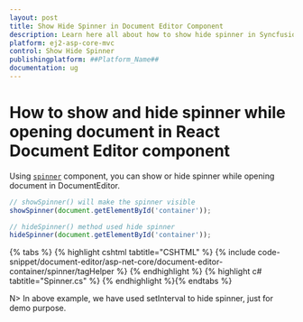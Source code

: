 ```yaml
---
layout: post
title: Show Hide Spinner in Document Editor Component
description: Learn here all about how to show hide spinner in Syncfusion Document Editor component of Syncfusion Essential JS 2 and more.
platform: ej2-asp-core-mvc
control: Show Hide Spinner
publishingplatform: ##Platform_Name##
documentation: ug
---
```



# How to show and hide spinner while opening document in React Document Editor component

Using [`spinner`](https://ej2.syncfusion.com/aspnetcore/documentation/spinner/getting-started-asp-core/) component, you can show or hide spinner while opening document in DocumentEditor.

```typescript
// showSpinner() will make the spinner visible
showSpinner(document.getElementById('container'));

// hideSpinner() method used hide spinner
hideSpinner(document.getElementById('container'));
```


{% tabs %}
{% highlight cshtml tabtitle="CSHTML" %}
{% include code-snippet/document-editor/asp-net-core/document-editor-container/spinner/tagHelper %}
{% endhighlight %}
{% highlight c# tabtitle="Spinner.cs" %}
{% endhighlight %}{% endtabs %}


N> In above example, we have used setInterval to hide spinner, just for demo purpose.
